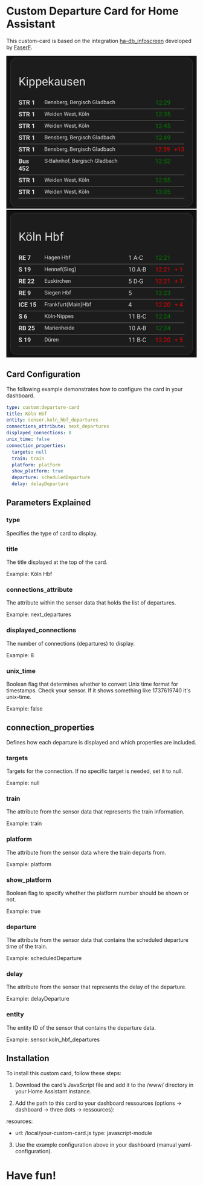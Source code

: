 # Custom Departure Card for Home Assistant
This custom-card is based on the integration [ha-db_infoscreen](https://github.com/FaserF/ha-db_infoscreen/) developed by [FaserF](https://github.com/FaserF). 

![Image 1](images/IMG_9081.jpeg) ![Image 2](images/IMG_9079.jpeg)

## Card Configuration

The following example demonstrates how to configure the card in your dashboard. 

```yaml
type: custom:departure-card
title: Köln Hbf
entity: sensor.koln_hbf_departures
connections_attribute: next_departures
displayed_connections: 8
unix_time: false
connection_properties:
  targets: null
  train: train
  platform: platform
  show_platform: true
  departure: scheduledDeparture
  delay: delayDeparture
```

## Parameters Explained

### type
Specifies the type of card to display.

### title
The title displayed at the top of the card.

Example: Köln Hbf

### connections_attribute
The attribute within the sensor data that holds the list of departures.

Example: next_departures

### displayed_connections
The number of connections (departures) to display.

Example: 8

### unix_time
Boolean flag that determines whether to convert Unix time format for timestamps. Check your sensor. If it shows something like 1737619740 it's unix-time.  

Example: false

## connection_properties

Defines how each departure is displayed and which properties are included.

### targets
Targets for the connection. If no specific target is needed, set it to null.

Example: null

### train
The attribute from the sensor data that represents the train information.

Example: train

### platform
The attribute from the sensor data where the train departs from.

Example: platform

### show_platform
Boolean flag to specify whether the platform number should be shown or not.

Example: true

### departure
The attribute from the sensor data that contains the scheduled departure time of the train.

Example: scheduledDeparture

### delay
The attribute from the sensor that represents the delay of the departure.

Example: delayDeparture

### entity
The entity ID of the sensor that contains the departure data.

Example: sensor.koln_hbf_departures

## Installation

To install this custom card, follow these steps:
	
 1.	Download the card’s JavaScript file and add it to the /www/ directory in your Home Assistant instance.
	
 2.	Add the path to this card to your dashboard ressources (options -> dashboard -> three dots -> ressources):

resources:
  - url: /local/your-custom-card.js
    type: javascript-module

	
 3.	Use the example configuration above in your dashboard (manual yaml-configuration).

# Have fun!
